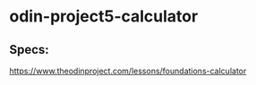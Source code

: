 # odin-project5-calculator

## Specs:
https://www.theodinproject.com/lessons/foundations-calculator

